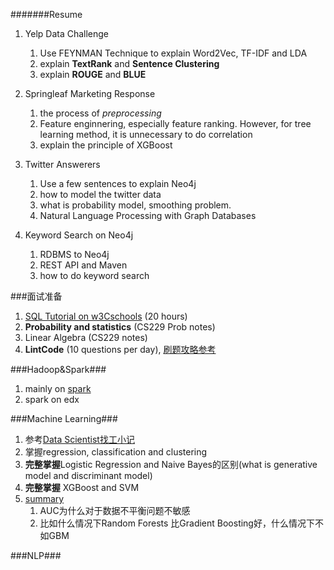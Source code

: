 #######Resume

1. Yelp Data Challenge
    1. Use FEYNMAN Technique to explain Word2Vec, TF-IDF and LDA
    2. explain **TextRank** and **Sentence Clustering**
    3. explain **ROUGE** and **BLUE**

2. Springleaf Marketing Response
    1. the process of *preprocessing*
    2. Feature enginnering, especially feature ranking. However, for tree learning method, it is unnecessary to do correlation
    3. explain the principle of XGBoost

3. Twitter Answerers
    1. Use a few sentences to explain Neo4j
    2. how to model the twitter data
    3. what is probability model, smoothing problem. 
    4. Natural Language Processing with Graph Databases

4. Keyword Search on Neo4j
    1. RDBMS to Neo4j
    2. REST API and Maven
    3. how to do keyword search 

###面试准备
1. [SQL Tutorial on w3Cschools](http://www.w3schools.com/sql/default.asp) (20 hours)
2. **Probability and statistics** (CS229 Prob notes)
3. Linear Algebra (CS229 notes)
4. **LintCode** (10 questions per day), [刷题攻略参考](http://www.1point3acres.com/bbs/thread-191233-1-1.html)

###Hadoop&Spark###
1. mainly on [spark](https://github.com/fujunswufe/DataScience/blob/master/Spark.md)
2. spark on edx

###Machine Learning###
1. 参考[Data Scientist找工小记](http://www.1point3acres.com/bbs/forum.php?mod=viewthread&tid=187357&extra=page%3D1%26filter%3Dtypeid%26typeid%3D35%26sortid%3D192&page=1)
2. 掌握regression, classification and clustering 
3. **完整掌握**Logistic Regression and Naive Bayes的区别(what is generative model and discriminant model)
4. **完整掌握** XGBoost and SVM
5. [summary](https://docs.google.com/document/d/1u9GUP_YXEkQ5VAO01I-foU5W2lAUwdjf4npzKVqtxWY/edit?usp=sharing)
    1. AUC为什么对于数据不平衡问题不敏感
    2. 比如什么情况下Random Forests 比Gradient Boosting好，什么情况下不如GBM

###NLP###

